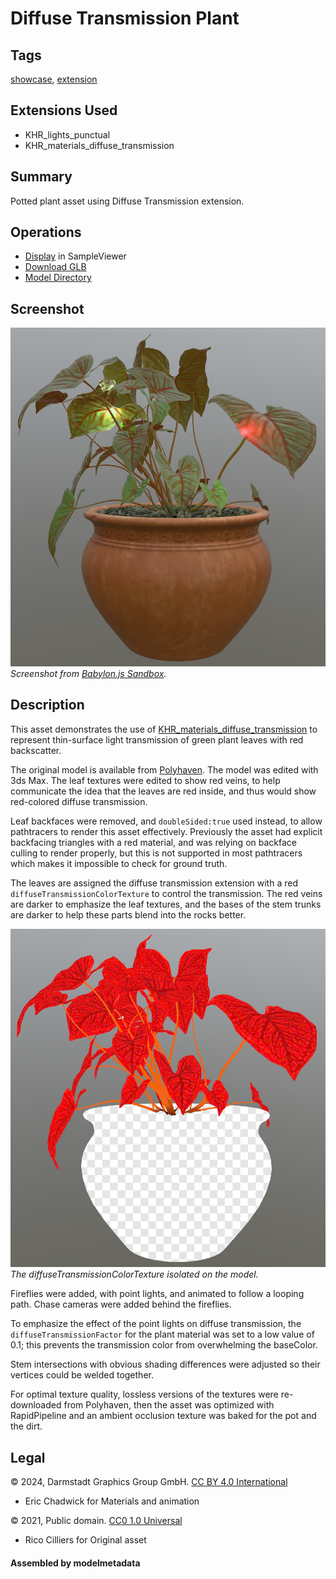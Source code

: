 # Diffuse Transmission Plant

## Tags

[showcase](../Models-showcase.md), [extension](../Models-extension.md)

## Extensions Used

* KHR_lights_punctual
* KHR_materials_diffuse_transmission

## Summary

Potted plant asset using Diffuse Transmission extension.

## Operations

* [Display](https://github.khronos.org/glTF-Sample-Viewer-Release/?model=https://raw.GithubUserContent.com/KhronosGroup/glTF-Sample-Assets/main/./Models/DiffuseTransmissionPlant/glTF-Binary/DiffuseTransmissionPlant.glb) in SampleViewer
* [Download GLB](https://raw.GithubUserContent.com/KhronosGroup/glTF-Sample-Assets/main/./Models/DiffuseTransmissionPlant/glTF-Binary/DiffuseTransmissionPlant.glb)
* [Model Directory](./)

## Screenshot

![Screenshot from Babylon.js Sandbox](screenshot/screenshot_Large.jpg)
<br/>_Screenshot from [Babylon.js Sandbox](https://sandbox.babylonjs.com/)._

## Description

This asset demonstrates the use of [KHR_materials_diffuse_transmission](https://github.com/KhronosGroup/glTF/tree/main/extensions/2.0/Khronos/KHR_materials_diffuse_transmission) to represent thin-surface light transmission of green plant leaves with red backscatter. 

The original model is available from [Polyhaven](https://polyhaven.com/a/potted_plant_02). The model was edited with 3ds Max. The leaf textures were edited to show red veins, to help communicate the idea that the leaves are red inside, and thus would show red-colored diffuse transmission. 

Leaf backfaces were removed, and `doubleSided:true` used instead, to allow pathtracers to render this asset effectively. Previously the asset had explicit backfacing triangles with a red material, and was relying on backface culling to render properly, but this is not supported in most pathtracers which makes it impossible to check for ground truth.

The leaves are assigned the diffuse transmission extension with a red `diffuseTransmissionColorTexture` to control the transmission. The red veins are darker to emphasize the leaf textures, and the bases of the stem trunks are darker to help these parts blend into the rocks better. 

![diffuseTransmissionTexture on the model](screenshot/diffuseTransmissionTexture.jpg)
<br/>_The diffuseTransmissionColorTexture isolated on the model._

Fireflies were added, with point lights, and animated to follow a looping path. Chase cameras were added behind the fireflies. 

To emphasize the effect of the point lights on diffuse transmission, the `diffuseTransmissionFactor` for the plant material was set to a low value of 0.1; this prevents the transmission color from overwhelming the baseColor.

Stem intersections with obvious shading differences were adjusted so their vertices could be welded together. 

For optimal texture quality, lossless versions of the textures were re-downloaded from Polyhaven, then the asset was optimized with RapidPipeline and an ambient occlusion texture was baked for the pot and the dirt.

## Legal

&copy; 2024, Darmstadt Graphics Group GmbH. [CC BY 4.0 International](https://creativecommons.org/licenses/by/4.0/legalcode)

 - Eric Chadwick for Materials and animation

&copy; 2021, Public domain. [CC0 1.0 Universal](https://creativecommons.org/publicdomain/zero/1.0/legalcode)

 - Rico Cilliers for Original asset

#### Assembled by modelmetadata